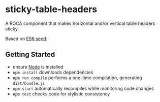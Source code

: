 sticky-table-headers
====================

A ROCA component that makes horizontal and/or vertical table headers sticky.

Based on [ES6 seed](https://github.com/FND/es6-seed).


Getting Started
---------------

* ensure [Node](http://nodejs.org) is installed
* `npm install` downloads dependencies
* `npm run compile` performs a one-time compilation, generating `dist/bundle.js`
* `npm start` automatically recompiles while monitoring code changes
* `npm test` checks code for stylistic consistency
